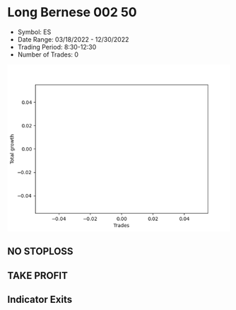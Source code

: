 # Long Bernese 002 50 
- Symbol: ES
- Date Range: 03/18/2022 - 12/30/2022
- Trading Period: 8:30-12:30
- Number of Trades: 0

![Plot](LongBernese00250ES.png)
## NO STOPLOSS











## TAKE PROFIT






## Indicator Exits



